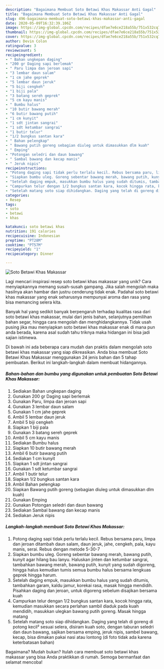 ```yaml
---
description: "Bagaimana Membuat Soto Betawi Khas Makassar Anti Gagal"
title: "Bagaimana Membuat Soto Betawi Khas Makassar Anti Gagal"
slug: 496-bagaimana-membuat-soto-betawi-khas-makassar-anti-gagal
date: 2020-05-09T16:32:39.106Z
image: https://img-global.cpcdn.com/recipes/dfae7e6ce218a55b/751x532cq70/soto-betawi-khas-makassar-foto-resep-utama.jpg
thumbnail: https://img-global.cpcdn.com/recipes/dfae7e6ce218a55b/751x532cq70/soto-betawi-khas-makassar-foto-resep-utama.jpg
cover: https://img-global.cpcdn.com/recipes/dfae7e6ce218a55b/751x532cq70/soto-betawi-khas-makassar-foto-resep-utama.jpg
author: Devin Colon
ratingvalue: 3
reviewcount: 5
recipeingredient:
- " Bahan ungkepan daging"
- "200 gr Daging sapi berlemak"
- " Paru limpa dan jeroan sapi"
- "3 lembar daun salam"
- "1 cm jahe geprek"
- "5 lembar daun jeruk"
- "5 biji cengkeh"
- "1 biji pala"
- "3 batang sereh geprek"
- "5 cm kayu manis"
- " Bumbu halus"
- "10 butir bawang merah"
- "6 butir bawang putih"
- "1 cm kunyit"
- "1 sdt jintan sangrai"
- "1 sdt ketumbar sangrai"
- "1 butir telur"
- "1/2 bungkus santan kara"
- " Bahan pelengkap"
- " Bawang putih goreng sebagian diuleg untuk dimasukkan dlm kuah"
- " Emping"
- "Potongan seledri dan daun bawang"
- " Sambal bawang dan kecap manis"
- " Jeruk nipis"
recipeinstructions:
- "Potong daging sapi tidak perlu terlalu kecil. Rebus bersama paru, limpa dan jeroan ditambah daun salam, daun jeruk, jahe, cengkeh, pala, kayu manis, serai. Rebus dengan metode 5-30-7"
- "Siapkan bumbu uleg. Goreng sebentar bawang merah, bawang putih, kunyit agar hilang bau lanyu. Haluskan jinten dan ketumbar sangrai, tambahkan bawang merah, bawang putih, kunyit yang sudah digoreng, hingga halus kemudian tumis semua bumbu halus bersama lengkuas geprek hingga harum."
- "Setelah daging empuk, masukkan bumbu halus yang sudah ditumis, tambahkan garam, kaldu jamur, korekai rasa, masak hingga mendidih. Pisahkan daging dan jeroan, untuk digoreng sebelum disajikan bersama kuah"
- "Campurkan telur dengan 1/2 bungkus santan kara, kocok hingga rata, kemudian masukkan secara perlahan sambil diaduk pada kuah mendidih, masukkan ulegkan bawang putih goreng. Masak hingga matang"
- "Setelah matang soto siap dihidangkan. Daging yang telah di goreng di potong kecil² sesuai selera, disiram kuah soto, dengan taburan seledri dan daun bawang, sajikan bersama emping, jeruk nipis, sambel bawang, kecap, bisa dimakan pakai nasi atau lontong (di foto tidak ada karena keterbatasan bahan)"
categories:
- Resep
tags:
- soto
- betawi
- khas

katakunci: soto betawi khas 
nutrition: 191 calories
recipecuisine: Indonesian
preptime: "PT28M"
cooktime: "PT57M"
recipeyield: "1"
recipecategory: Dinner

---
```



![Soto Betawi Khas Makassar](https://img-global.cpcdn.com/recipes/dfae7e6ce218a55b/751x532cq70/soto-betawi-khas-makassar-foto-resep-utama.jpg)

Lagi mencari inspirasi resep soto betawi khas makassar yang unik? Cara menyiapkannya memang susah-susah gampang. Jika salah mengolah maka hasilnya akan hambar dan justru cenderung tidak enak. Padahal soto betawi khas makassar yang enak seharusnya mempunyai aroma dan rasa yang bisa memancing selera kita.

Banyak hal yang sedikit banyak berpengaruh terhadap kualitas rasa dari soto betawi khas makassar, mulai dari jenis bahan, selanjutnya pemilihan bahan segar, hingga cara mengolah dan menghidangkannya. Tidak usah pusing jika mau menyiapkan soto betawi khas makassar enak di mana pun anda berada, karena asal sudah tahu triknya maka hidangan ini bisa jadi sajian istimewa.




Di bawah ini ada beberapa cara mudah dan praktis dalam mengolah soto betawi khas makassar yang siap dikreasikan. Anda bisa membuat Soto Betawi Khas Makassar menggunakan 24 jenis bahan dan 5 tahap pembuatan. Berikut ini langkah-langkah dalam membuat hidangannya.

<!--inarticleads1-->

##### Bahan-bahan dan bumbu yang digunakan untuk pembuatan Soto Betawi Khas Makassar:

1. Sediakan  Bahan ungkepan daging
1. Gunakan 200 gr Daging sapi berlemak
1. Gunakan  Paru, limpa dan jeroan sapi
1. Gunakan 3 lembar daun salam
1. Gunakan 1 cm jahe geprek
1. Ambil 5 lembar daun jeruk
1. Ambil 5 biji cengkeh
1. Siapkan 1 biji pala
1. Gunakan 3 batang sereh geprek
1. Ambil 5 cm kayu manis
1. Sediakan  Bumbu halus
1. Siapkan 10 butir bawang merah
1. Ambil 6 butir bawang putih
1. Sediakan 1 cm kunyit
1. Siapkan 1 sdt jintan sangrai
1. Gunakan 1 sdt ketumbar sangrai
1. Ambil 1 butir telur
1. Siapkan 1/2 bungkus santan kara
1. Ambil  Bahan pelengkap
1. Siapkan  Bawang putih goreng (sebagian diuleg untuk dimasukkan dlm kuah)
1. Gunakan  Emping
1. Gunakan Potongan seledri dan daun bawang
1. Sediakan  Sambal bawang dan kecap manis
1. Sediakan  Jeruk nipis




<!--inarticleads2-->

##### Langkah-langkah membuat Soto Betawi Khas Makassar:

1. Potong daging sapi tidak perlu terlalu kecil. Rebus bersama paru, limpa dan jeroan ditambah daun salam, daun jeruk, jahe, cengkeh, pala, kayu manis, serai. Rebus dengan metode 5-30-7
1. Siapkan bumbu uleg. Goreng sebentar bawang merah, bawang putih, kunyit agar hilang bau lanyu. Haluskan jinten dan ketumbar sangrai, tambahkan bawang merah, bawang putih, kunyit yang sudah digoreng, hingga halus kemudian tumis semua bumbu halus bersama lengkuas geprek hingga harum.
1. Setelah daging empuk, masukkan bumbu halus yang sudah ditumis, tambahkan garam, kaldu jamur, korekai rasa, masak hingga mendidih. Pisahkan daging dan jeroan, untuk digoreng sebelum disajikan bersama kuah
1. Campurkan telur dengan 1/2 bungkus santan kara, kocok hingga rata, kemudian masukkan secara perlahan sambil diaduk pada kuah mendidih, masukkan ulegkan bawang putih goreng. Masak hingga matang
1. Setelah matang soto siap dihidangkan. Daging yang telah di goreng di potong kecil² sesuai selera, disiram kuah soto, dengan taburan seledri dan daun bawang, sajikan bersama emping, jeruk nipis, sambel bawang, kecap, bisa dimakan pakai nasi atau lontong (di foto tidak ada karena keterbatasan bahan)




Bagaimana? Mudah bukan? Itulah cara membuat soto betawi khas makassar yang bisa Anda praktikkan di rumah. Semoga bermanfaat dan selamat mencoba!
